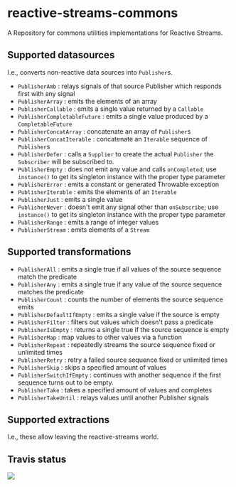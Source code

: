 # reactive-streams-commons
A Repository for commons utilities implementations for Reactive Streams.

## Supported datasources

I.e., converts non-reactive data sources into `Publisher`s.

  - `PublisherAmb` : relays signals of that source Publisher which responds first with any signal
  - `PublisherArray` : emits the elements of an array
  - `PublisherCallable` : emits a single value returned by a `Callable`
  - `PublisherCompletableFuture` : emits a single value produced by a `CompletableFuture`
  - `PublisherConcatArray` : concatenate an array of `Publisher`s
  - `PublisherConcatIterable` : concatenate an `Iterable` sequence of `Publisher`s
  - `PublisherDefer` : calls a `Supplier` to create the actual `Publisher` the `Subscriber` will be subscribed to.
  - `PublisherEmpty` : does not emit any value and calls `onCompleted`; use `instance()` to get its singleton instance with the proper type parameter
  - `PublisherError` : emits a constant or generated Throwable exception
  - `PublisherIterable` : emits the elements of an `Iterable`
  - `PublisherJust` : emits a single value
  - `PublisherNever` : doesn't emit any signal other than `onSubscribe`; use `instance()` to get its singleton instance with the proper type parameter
  - `PublisherRange` : emits a range of integer values
  - `PublisherStream` : emits elements of a `Stream`
  
## Supported transformations

  - `PublisherAll` : emits a single true if all values of the source sequence match the predicate
  - `PublisherAny` : emits a single true if any value of the source sequence matches the predicate
  - `PublisherCount` : counts the number of elements the source sequence emits
  - `PublisherDefaultIfEmpty` : emits a single value if the source is empty
  - `PublisherFilter` : filters out values which doesn't pass a predicate
  - `PublisherIsEmpty` : returns a single true if the source sequence is empty
  - `PublisherMap` : map values to other values via a function
  - `PublisherRepeat` : repeatedly streams the source sequence fixed or unlimited times
  - `PublisherRetry` : retry a failed source sequence fixed or unlimited times
  - `PublisherSkip` : skips a specified amount of values
  - `PublisherSwitchIfEmpty` : continues with another sequence if the first sequence turns out to be empty.
  - `PublisherTake` : takes a specified amount of values and completes
  - `PublisherTakeUntil` : relays values until another Publisher signals

## Supported extractions

I.e., these allow leaving the reactive-streams world.


## Travis status


<a href='https://travis-ci.org/reactor/reactive-streams-commons/builds'><img src='https://travis-ci.org/reactor/reactive-streams-commons.svg?branch=master'></a>
